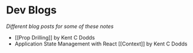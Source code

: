 # Dev Blogs

*Different blog posts for some of these notes*

- [[Prop Drilling]] by Kent C Dodds
- Application State Management with React [[Context]] by Kent C Dodds

